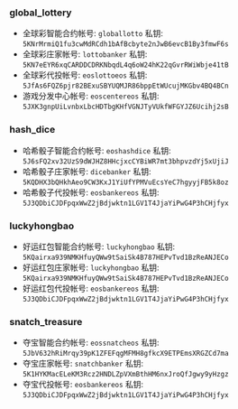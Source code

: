 ### global_lottery
* 全球彩智能合约帐号: `globallotto` 私钥: `5KNrMrmiQ1fu3cwMdRCdh1bAfBcbyte2nJwB6evcB1By3fmwF6s`
* 全球彩庄家帐号: `lottobanker` 私钥: `5KN7eEYR6xqCARDDCDRKNbqdL4q6oW24hK22qGvrRWiWbje41tB`
* 全球彩代投帐号: `eoslottoeos` 私钥: `5JfAs6FQZ6pjr82BExuSBYUQMJR86bppEtWUcujMKGbv4BQ4BCn`
* 游戏分发中心帐号: `eoscentereos` 私钥: `5JXK3gnpUiLvnbxLbcHDTbgKHfVGNJTyVUkfWFGYJZ6Ucihj2sB`

### hash_dice
* 哈希骰子智能合约帐号: `eoshashdice` 私钥: `5J6sFQ2xv32UzS9dWJHZ8HHcjxcCYBiWR7mt3bhpvzdYj5xUjiJ`
* 哈希骰子庄家帐号: `dicebanker` 私钥: `5KQDHX3bQHkhAeo9CW3KxJ1YiUfYPMVuEcsYeC7hgyyjFB5k8oz`
* 哈希骰子代投帐号: `eosbankereos` 私钥: `5J3QDbiCJDFpqxWwZ2jBdjwktn1LGV1T4JjaYiPwG4P3hCHjfyx`

### luckyhongbao
* 好运红包智能合约帐号: `luckyhongbao` 私钥: `5KQairxa939NMKHfuyQWw9tSaiSk4B787HEPvTvd1BzReANJECo`
* 好运红包庄家帐号: `luckyhongbao` 私钥: `5KQairxa939NMKHfuyQWw9tSaiSk4B787HEPvTvd1BzReANJECo`
* 好运红包代投帐号: `eosbankereos` 私钥: `5J3QDbiCJDFpqxWwZ2jBdjwktn1LGV1T4JjaYiPwG4P3hCHjfyx`

### snatch_treasure
* 夺宝智能合约帐号: `eossnatcheos` 私钥: `5JbV632hRiMrqy39pK1ZFEFqgMFMH8gfkcX9ETPEmsXRGZCd7ma`
* 夺宝庄家帐号: `snatchbanker` 私钥: `5K1HYKMacELeKM3Rcz2HNDLZpVXmBthHM6nxJroQfJgwy9yHzgz`
* 夺宝代投帐号: `eosbankereos` 私钥: `5J3QDbiCJDFpqxWwZ2jBdjwktn1LGV1T4JjaYiPwG4P3hCHjfyx`
